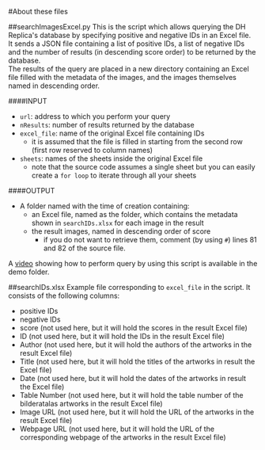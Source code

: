 #About these files

##searchImagesExcel.py
This is the script which allows querying the DH Replica's database by specifying positive and negative IDs in an Excel file. <br />
It sends a JSON file containing a list of positive IDs, a list of negative IDs and the number of results (in descending score order) to be returned by the database. <br />
The results of the query are placed in a new directory containing an Excel file filled with the metadata of the images, and the images themselves named in descending order.

####INPUT
* `url`: address to which you perform your query
* `nResults`: number of results returned by the database
* `excel_file`: name of the original Excel file containing IDs 
  * it is assumed that the file is filled in starting from the second row (first row reserved to column names)
* `sheets`: names of the sheets inside the original Excel file
  * note that the source code assumes a single sheet but you can easily create a `for loop` to iterate through all your sheets

####OUTPUT
* A folder named with the time of creation containing:
  * an Excel file, named as the folder, which contains the metadata shown in `searchIDs.xlsx` for each image in the result
  * the result images, named in descending order of score
    * if you do not want to retrieve them, comment (by using `#`) lines 81 and 82 of the source file.

A [video](https://github.com/e-bug/bilderatlas/blob/master/demo/bilderatlas_search-excel.avi) showing how to perform query by using this script is available in the demo folder.

##searchIDs.xlsx
Example file corresponding to `excel_file` in the script. It consists of the following columns:
* positive IDs
* negative IDs
* score (not used here, but it will hold the scores in the result Excel file)
* ID (not used here, but it will hold the IDs in the result Excel file)
* Author (not used here, but it will hold the authors of the artworks in the result Excel file)
* Title (not used here, but it will hold the titles of the artworks in result the Excel file)
* Date (not used here, but it will hold the dates of the artworks in result the Excel file)
* Table Number (not used here, but it will hold the table number of the bilderatalas artworks in the result Excel file)
* Image URL (not used here, but it will hold the URL of the artworks in the result Excel file)
* Webpage URL (not used here, but it will hold the URL of the corresponding webpage of the artworks in the result Excel file)

